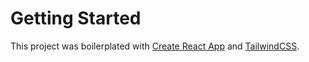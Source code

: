 # Getting Started

This project was boilerplated with [Create React App](https://github.com/facebook/create-react-app) and [TailwindCSS](https://tailwindcss.com/).